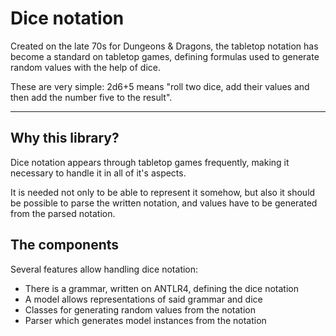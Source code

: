 # Dice notation

Created on the late 70s for Dungeons & Dragons, the tabletop notation has become a standard on tabletop games, defining formulas used to generate random values with the help of dice.

These are very simple: 2d6+5 means "roll two dice, add their values and then add the number five to the result".

---

## Why this library?

Dice notation appears through tabletop games frequently, making it necessary to handle it in all of it's aspects.

It is needed not only to be able to represent it somehow, but also it should be possible to parse the written notation, and values have to be generated from the parsed notation.

## The components

Several features allow handling dice notation:

- There is a grammar, written on ANTLR4, defining the dice notation
- A model allows representations of said grammar and dice
- Classes for generating random values from the notation
- Parser which generates model instances from the notation